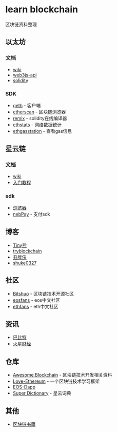 # learn blockchain
区块链资料整理

## 以太坊
### 文档
- [wiki](https://github.com/ethereum/wiki/wiki)
- [web3js-api](https://github.com/ethereum/wiki/wiki/JavaScript-API)
- [solidity](https://solidity.readthedocs.io/en/v0.4.24/)
### SDK
- [geth](https://github.com/ethereum/go-ethereum) - 客户端
- [etherscan](https://etherscan.io/) - 区块链浏览器
- [remix](http://remix.ethereum.org/) - solidity在线编译器
- [ethstats](https://ethstats.net/) - 网络数据统计
- [ethgasstation](https://ethgasstation.info/index.php) - 查看gas信息
## 星云链
### 文档
- [wiki](https://github.com/nebulasio/wiki/wiki)
- [入门教程](https://blog.nebulas.io/2018/04/28/nebulas-incentive-program%E2%80%8A-%E2%80%8A-demo/)
### sdk
- [浏览器](https://explorer.nebulas.io/#/)
- [nebPay](https://github.com/nebulasio/nebPay) - 支付sdk

## 博客
- [Tiny熊](https://learnblockchain.cn/)
- [tryblockchain](http://me.tryblockchain.org/)
- [丑胖侠](https://blog.csdn.net/column/details/13651.html)
- [shuke0327](https://www.jianshu.com/u/29f865fe3598)
## 社区
- [Bitshuo](https://bitshuo.com/) - 区块链技术开源社区
- [eosfans](https://eosfans.io/) - eos中文社区
- [ethfans](https://eosfans.io/) - eth中文社区
## 资讯
- [巴比特](http://www.8btc.com)
- [火星财经](http://www.huoxing24.com/)
## 仓库
- [Awesome Blockchain](https://github.com/chaozh/awesome-blockchain-cn) - 区块链技术开发相关资料
- [Love-Ethereum](https://github.com/xianfeng92/Love-Ethereum) - 一个区块链技术学习框架
- [EOS-Dapp](https://github.com/PeterHuZQ/EOS-Dapp)
- [Super Dictionary](https://github.com/15010159959/super-dictionary) - 星云词典
## 其他
- [区块链书籍](https://sale.jd.com/act/dqtmRyTIuQkFHG4.html?cu=true&utm_source=segmentfault.com&utm_medium=tuiguang&utm_campaign=t_1000470991_&utm_term=7caaffb4dd9e4147ba7e5fd2ce98325c&abt=3)

